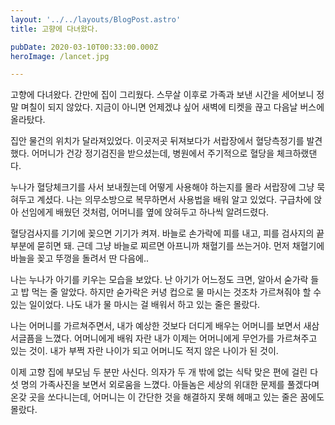 ```yaml
---
layout: '../../layouts/BlogPost.astro'
title: 고향에 다녀왔다.

pubDate: 2020-03-10T00:33:00.000Z
heroImage: /lancet.jpg

---
```


고향에 다녀왔다. 간만에 집이 그리웠다. 스무살 이후로 가족과 보낸 시간을 세어보니 정말 며칠이 되지 않았다. 지금이 아니면 언제겠냐 싶어 새벽에 티켓을 끊고 다음날 버스에 올라탔다.

집안 물건의 위치가 달라져있었다. 이곳저곳 뒤져보다가 서랍장에서 혈당측정기를 발견했다. 어머니가 건강 정기검진을 받으셨는데, 병원에서 주기적으로 혈당을 체크하랬댄다. 

누나가 혈당체크기를 사서 보내줬는데 어떻게 사용해야 하는지를 몰라 서랍장에 그냥 묵혀두고 계셨다. 나는 의무소방으로 복무하면서 사용법을 배워 알고 있었다. 구급차에 앉아 선임에게 배웠던 것처럼, 어머니를 옆에 앉혀두고 하나씩 알려드렸다.

혈당검사지를 기기에 꽂으면 기기가 켜져. 바늘로 손가락에 피를 내고, 피를 검사지의 끝부분에 묻히면 돼. 근데 그냥 바늘로 찌르면 아프니까 채혈기를 쓰는거야. 먼저 채혈기에 바늘을 꽂고 뚜껑을 돌려서 딴 다음에.. 

나는 누나가 아기를 키우는 모습을 보았다. 난 아기가 어느정도 크면, 알아서 숟가락 들고 밥 먹는 줄 알았다. 하지만 숟가락은 커녕 컵으로 물 마시는 것조차 가르쳐줘야 할 수 있는 일이었다. 나도 내가 물 마시는 걸 배워서 하고 있는 줄은 몰랐다.

나는 어머니를 가르쳐주면서, 내가 예상한 것보다 더디게 배우는 어머니를 보면서 새삼 서글픔을 느꼈다. 어머니에게 배워 자란 내가 이제는 어머니에게 무언가를 가르쳐주고 있는 것이. 내가 부쩍 자란 나이가 되고 어머니도 적지 않은 나이가 된 것이.

이제 고향 집에 부모님 두 분만 사신다. 의자가 두 개 밖에 없는 식탁 맞은 편에 걸린 다섯 명의 가족사진을 보면서 외로움을 느꼈다. 아들놈은 세상의 위대한 문제를 풀겠다며 온갖 곳을 쏘다니는데, 어머니는 이 간단한 것을 해결하지 못해 헤매고 있는 줄은 꿈에도 몰랐다.